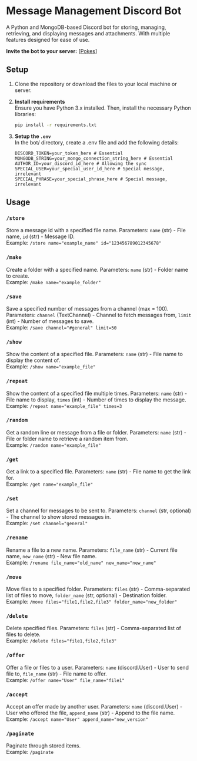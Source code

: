 # Message Management Discord Bot

A Python and MongoDB-based Discord bot for storing, managing, retrieving, and displaying messages and attachments. With multiple features designed for ease of use.

**Invite the bot to your server:** [[Pokes](https://discord.com/oauth2/authorize?client_id=1313108637782249503&permissions=8&integration_type=0&scope=bot)]  

## Setup

1. Clone the repository or download the files to your local machine or server.
   
2. **Install requirements**  
   Ensure you have Python 3.x installed. Then, install the necessary Python libraries:
   ```bash
   pip install -r requirements.txt
   ```
3. **Setup the `.env`**  
    In the bot/ directory, create a .env file and add the following details:
    ```env
    DISCORD_TOKEN=your_token_here # Essential
    MONGODB_STRING=your_mongo_connection_string_here # Essential
    AUTHOR_ID=your_discord_id_here # Allowing the sync
    SPECIAL_USER=your_special_user_id_here # Special message, irrelevant
    SPECIAL_PHRASE=your_special_phrase_here # Special message, irrelevant
    ```

## Usage
### `/store`  
Store a message id with a specified file name. Parameters: `name` (str) - File name, `id` (str) - Message ID.  
Example: `/store name="example_name" id="123456789012345678"`
### `/make`  
Create a folder with a specified name. Parameters: `name` (str) - Folder name to create.  
Example: `/make name="example_folder"`
### `/save`  
Save a specified number of messages from a channel (max = 100). Parameters: `channel` (TextChannel) - Channel to fetch messages from, `limit` (int) - Number of messages to save.  
Example: `/save channel="#general" limit=50`
### `/show`  
Show the content of a specified file. Parameters: `name` (str) - File name to display the content of.  
Example: `/show name="example_file"`
### `/repeat`  
Show the content of a specified file multiple times. Parameters: `name` (str) - File name to display, `times` (int) - Number of times to display the message.  
Example: `/repeat name="example_file" times=3`
### `/random`  
Get a random line or message from a file or folder. Parameters: `name` (str) - File or folder name to retrieve a random item from.  
Example: `/random name="example_file"`
### `/get`  
Get a link to a specified file. Parameters: `name` (str) - File name to get the link for.  
Example: `/get name="example_file"`
### `/set`  
Set a channel for messages to be sent to. Parameters: `channel` (str, optional) - The channel to show stored messages in.  
Example: `/set channel="general"`
### `/rename`  
Rename a file to a new name. Parameters: `file_name` (str) - Current file name, `new_name` (str) - New file name.  
Example: `/rename file_name="old_name" new_name="new_name"`
### `/move`  
Move files to a specified folder. Parameters: `files` (str) - Comma-separated list of files to move, `folder_name` (str, optional) - Destination folder.  
Example: `/move files="file1,file2,file3" folder_name="new_folder"`
### `/delete`  
Delete specified files. Parameters: `files` (str) - Comma-separated list of files to delete.  
Example: `/delete files="file1,file2,file3"`
### `/offer`  
Offer a file or files to a user. Parameters: `name` (discord.User) - User to send file to, `file_name` (str) - File name to offer.  
Example: `/offer name="User" file_name="file1"`
### `/accept`  
Accept an offer made by another user. Parameters: `name` (discord.User) - User who offered the file, `append_name` (str) - Append to the file name.  
Example: `/accept name="User" append_name="new_version"`
### `/paginate`  
Paginate through stored items.  
Example: `/paginate`


